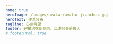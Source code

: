 ```yaml
---
home: true
heroImage: /images/avatar/avatar-jianchun.jpg
heroText: 作草分茶
tagline: 心剑两望
footer: 轻拭沾衣新寒雨，江湖何处是故人
# footerHtml: true
---
```

